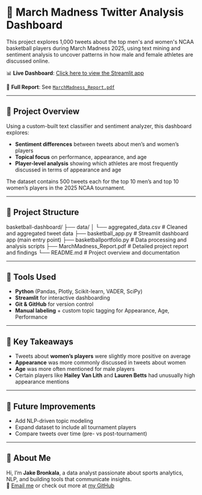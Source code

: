 # 🏀 March Madness Twitter Analysis Dashboard

This project explores 1,000 tweets about the top men's and women's NCAA basketball players during March Madness 2025, using text mining and sentiment analysis to uncover patterns in how male and female athletes are discussed online.

📊 **Live Dashboard**: [Click here to view the Streamlit app](https://jakebronkala-basketball-dashboard.streamlit.app)

📄 **Full Report**: See [`MarchMadness_Report.pdf`](MarchMadness_Report.pdf)

---

## 🚀 Project Overview

Using a custom-built text classifier and sentiment analyzer, this dashboard explores:

- **Sentiment differences** between tweets about men’s and women’s players
- **Topical focus** on performance, appearance, and age
- **Player-level analysis** showing which athletes are most frequently discussed in terms of appearance and age

The dataset contains 500 tweets each for the top 10 men’s and top 10 women’s players in the 2025 NCAA tournament.

---

## 📁 Project Structure

basketball-dashboard/
├── data/
│ └── aggregated_data.csv # Cleaned and aggregated tweet data
├── basketball_app.py # Streamlit dashboard app (main entry point)
├── basketballportfolio.py # Data processing and analysis scripts
├── MarchMadness_Report.pdf # Detailed project report and findings
└── README.md # Project overview and documentation

---

## 🧠 Tools Used

- **Python** (Pandas, Plotly, Scikit-learn, VADER, SciPy)
- **Streamlit** for interactive dashboarding
- **Git & GitHub** for version control
- **Manual labeling** + custom topic tagging for Appearance, Age, Performance

---

## 📌 Key Takeaways

- Tweets about **women’s players** were slightly more positive on average
- **Appearance** was more commonly discussed in tweets about women
- **Age** was more often mentioned for male players
- Certain players like **Hailey Van Lith** and **Lauren Betts** had unusually high appearance mentions

---

## 🧪 Future Improvements

- Add NLP-driven topic modeling
- Expand dataset to include all tournament players
- Compare tweets over time (pre- vs post-tournament)

---

## 🙋 About Me

Hi, I’m **Jake Bronkala**, a data analyst passionate about sports analytics, NLP, and building tools that communicate insights.  
📧 [Email me](mailto:jakebronkala@gmail.com) or check out more at [my GitHub](https://github.com/JakeBronkala)

